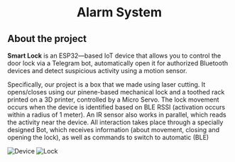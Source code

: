 <h1 align="center">Alarm System</h1>

## About the project
**Smart Lock** is an ESP32—based IoT device that allows you to control the door lock via a Telegram bot, automatically open it for authorized Bluetooth devices and detect suspicious activity using a motion sensor.

Specifically, our project is a box that we made using laser cutting. It opens/closes using our pinene-based mechanical lock and a toothed rack printed on a 3D printer, controlled by a Micro Servo. The lock movement occurs when the device is identified based on BLE RSSI (activation occurs within a radius of 1 meter). An IR sensor also works in parallel, which reads the activity near the device. All interaction takes place through a specially designed Bot, which receives information (about movement, closing and opening the lock), as well as commands to switch to automatic (BLE)

![Device]([https://via.placeholder.com/800x400.png?text=Smart+Lock+Prototype](https://github.com/egor7531/Alarm-System/blob/main/images/picture.png))  
![Lock]([https://via.placeholder.com/800x400.png?text=Smart+Lock+Prototype](https://github.com/egor7531/Alarm-System/blob/main/images/lock.JPG))  
